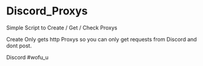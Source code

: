 # Discord_Proxys
Simple Script to Create / Get / Check Proxys



Create Only gets http Proxys so you can only get requests from Discord and dont post.


Discord
#wofu_u
